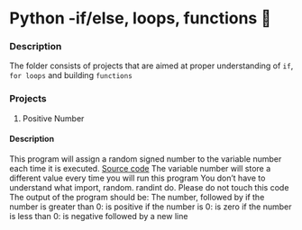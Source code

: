 # Python -if/else, loops, functions 🎃
### Description 
The folder consists of projects that are aimed at proper understanding of ```if```, ```for loops``` and building ```functions```
### Projects
1. Positive Number
#### Description
This program will assign a random signed number to the variable number each time it is executed.
[Source code](https://github.com/Peter5793/alx-higher_level_programming/blob/master/0x01-python-if_else_loops_functions/0-positive_or_negative.py)
The variable number will store a different value every time you will run this program
You don’t have to understand what import, random. randint do. Please do not touch this code
The output of the program should be:
The number, followed by
 if the number is greater than 0: is positive
 if the number is 0: is zero
 if the number is less than 0: is negative
followed by a new line

